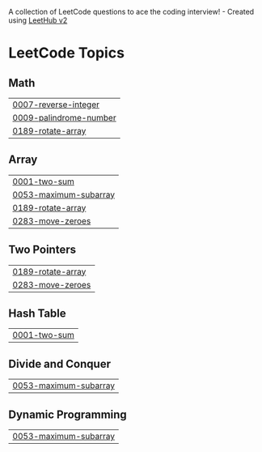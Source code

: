 A collection of LeetCode questions to ace the coding interview! - Created using [LeetHub v2](https://github.com/arunbhardwaj/LeetHub-2.0)
<!---LeetCode Topics Start-->
# LeetCode Topics
## Math
|  |
| ------- |
| [0007-reverse-integer](https://github.com/Nehanshu-codechamp/Leetcode_question/tree/master/0007-reverse-integer) |
| [0009-palindrome-number](https://github.com/Nehanshu-codechamp/Leetcode_question/tree/master/0009-palindrome-number) |
| [0189-rotate-array](https://github.com/Nehanshu-codechamp/Leetcode_question/tree/master/0189-rotate-array) |
## Array
|  |
| ------- |
| [0001-two-sum](https://github.com/Nehanshu-codechamp/Leetcode_question/tree/master/0001-two-sum) |
| [0053-maximum-subarray](https://github.com/Nehanshu-codechamp/Leetcode_question/tree/master/0053-maximum-subarray) |
| [0189-rotate-array](https://github.com/Nehanshu-codechamp/Leetcode_question/tree/master/0189-rotate-array) |
| [0283-move-zeroes](https://github.com/Nehanshu-codechamp/Leetcode_question/tree/master/0283-move-zeroes) |
## Two Pointers
|  |
| ------- |
| [0189-rotate-array](https://github.com/Nehanshu-codechamp/Leetcode_question/tree/master/0189-rotate-array) |
| [0283-move-zeroes](https://github.com/Nehanshu-codechamp/Leetcode_question/tree/master/0283-move-zeroes) |
## Hash Table
|  |
| ------- |
| [0001-two-sum](https://github.com/Nehanshu-codechamp/Leetcode_question/tree/master/0001-two-sum) |
## Divide and Conquer
|  |
| ------- |
| [0053-maximum-subarray](https://github.com/Nehanshu-codechamp/Leetcode_question/tree/master/0053-maximum-subarray) |
## Dynamic Programming
|  |
| ------- |
| [0053-maximum-subarray](https://github.com/Nehanshu-codechamp/Leetcode_question/tree/master/0053-maximum-subarray) |
<!---LeetCode Topics End-->